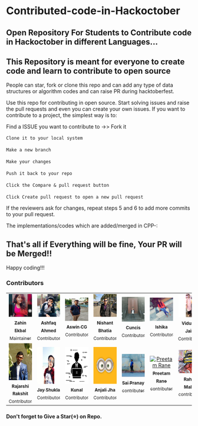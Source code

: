 # Contributed-code-in-Hackoctober

## Open Repository For Students to Contribute code in Hackoctober in different Languages...

## This Repository is meant for everyone to create code and learn to contribute to open source

People can star, fork or clone this repo and can add any type of data structures or algorithm codes and can raise PR during hacktoberfest.

Use this repo for contributing in open source.
Start solving issues and raise the pull requests and even you can create your own issues.
If you want to contribute to a project, the simplest way is to:

Find a ISSUE you want to contribute to ->> Fork it

    Clone it to your local system

    Make a new branch

    Make your changes

    Push it back to your repo

    Click the Compare & pull request button

    Click Create pull request to open a new pull request

If the reviewers ask for changes, repeat steps 5 and 6 to add more commits to your pull request.

The implementations/codes which are added/merged in CPP-:

## That's all if Everything will be fine, Your PR will be Merged!!

Happy coding!!!

### Contributors

<!-- Don't Change under this line-->
<!-- Contributors:List-->
<table>
    <tr>       
      <td align="center"><a href="https://github.com/zahinekbal"><img src="img/zahinekbal.jpg" width="100px;" alt="Zahin Ekbal"/><br /><sub><b>Zahin Ekbal</b></br> Maintainer</sub></a></td>
      <td align="center"><a href="https://github.com/ahmedashfaq027"><img src="img/ashfaqahmed.jpg" width="100px;" alt="Ashfaq Ahmed"/><br /><sub><b>Ashfaq Ahmed</b></br> Contributor</sub></a></td>
      <td align="center"><a href="https://github.com/AswinCG2002"><img src="img/AswinCG2002.jpg" width="100px;" alt="Aswin CG"/><br /><sub><b>Aswin CG</b></br>Contributor</sub></a></td>
      <td align="center"><a href="https://github.com/Nishant763"><img src="img/NishantBhatia.jpeg" width="100px;" alt="Nishant Bhatia"/><br /><sub><b>Nishant Bhatia</b></br> Contributor</sub></a></td>  
      <td align="center"><a href="https://github.com/cuncis"><img src="img/Cuncis.jpeg" width="100px;" alt="Cuncis"/><br /><sub><b>Cuncis</b></br> Contributor</sub></a></td>
      <td align="center"><a href="https://github.com/ishika-a"><img src="img/Ishika.jpg" width="100px;" alt="Ishika"/><br /><sub><b>Ishika</b></br> Contributor</sub></a></td>
      <td align="center"><a href="https://github.com/Vishi13"><img src="img/Vishi13.jpg" width="100px;" alt="Vidushi Jain"/><br /><sub><b>Vidushi Jain</b></br> Contributor</sub></a></td>
      </tr>
      <tr>
      <td align="center"><a href="https://github.com/prototype-raj"><img src="img/rajarshi.jpg" width="100px;" height="100px;" alt="Rajarshi Rakshit"/><br /><sub><b>Rajarshi Rakshit</b></br> Contributor</sub></a></td>
      <td align="center"><a href="https://github.com/Jay206-Programmer"><img src="img/Jay_Shukla.jpg" width="100px;" height="100px;" alt="Jay Shukla"/><br /><sub><b>Jay Shukla</b></br> Contributor</sub></a></td>
      <td align="center"><a href="https://github.com/Kunal888"><img src="img/Kunal888.jpg" width="100px;" height="100px;" alt="Kunal"/><br /><sub><b>Kunal</b></br> Contributor</sub></a></td>
      <td align="center"><a href="https://github.com/anjali1903"><img src="img/Anjali.jpeg" width="100 px" height="100px;" alt="Anjali"/><br /><sub><b>Anjali Jha</b></br> Contributor</sub></a></td>
      <td align="center"><a href="https://github.com/saipranay47"><img src="img/sai_pranay.jpg" width="100px;" alt="sai pranay"/><br /><sub><b>Sai Pranay</b></br> contributer </sub></a></td>
      <td align="center"><a href="https://github.com/Preetam2114"><img src="https://github.com/Preetam2114.png" width="100px;" alt="Preetam Rane"/><br /><sub><b>Preetam Rane</b></br> contributer </sub></a></td>
      <td align="center"><a href="https://github.com/ramalik00"><img src="img/rahul.jpeg" width="100px;" alt="Rahul Malik"/><br /><sub><b>Rahul Malik</b></br> contributer </sub></a></td>
      <td align="center"><a href="https://github.com/Mrcedric"><img src="img/cedric-img-portrait-2.png" width="100px;" alt="Cédric"/><br /><sub><b>Cédric</b></br> contributer </sub></a></td>
   </tr>

</table>

#### Don't forget to Give a Star(⭐) on Repo.

